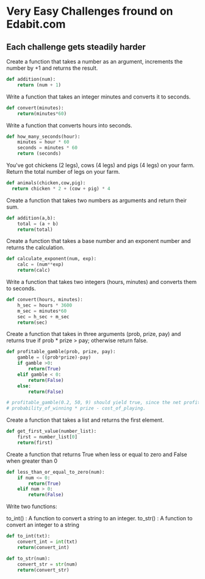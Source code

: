 # Very Easy Challenges fround on Edabit.com

## Each challenge gets steadily harder

Create a function that takes a number as an argument, increments the number by +1 and returns the result.
```python
def addition(num):
	return (num + 1)
```

Write a function that takes an integer minutes and converts it to seconds.
```python
def convert(minutes):
	return(minutes*60)
```

Write a function that converts hours into seconds.
```python
def how_many_seconds(hour):
	minutes = hour * 60
	seconds = minutes * 60
	return (seconds)
```

You've got chickens (2 legs), cows (4 legs) and pigs (4 legs) on your farm. Return the total number of legs on your farm.
```python
def animals(chicken,cow,pig):
  return chicken * 2 + (cow + pig) * 4
```

Create a function that takes two numbers as arguments and return their sum.
```python
def addition(a,b):
	total = (a + b)
	return(total)
```

Create a function that takes a base number and an exponent number and returns the calculation.
```python
def calculate_exponent(num, exp):
	calc = (num**exp)
	return(calc)
```

Write a function that takes two integers (hours, minutes) and converts them to seconds.
```python
def convert(hours, minutes):
	h_sec = hours * 3600
	m_sec = minutes*60
	sec = h_sec + m_sec
	return(sec)
```

Create a function that takes in three arguments (prob, prize, pay) and returns true if prob * prize > pay; otherwise return false.
```python
def profitable_gamble(prob, prize, pay):
	gamble = ((prob*prize)-pay)
	if gamble >0:
		return(True)
	elif gamble < 0:
		return(False)
	else:
		return(False)

# profitable_gamble(0.2, 50, 9) should yield true, since the net profit is 1 (0.2 * 50 - 9), and 1 > 0.
# probability_of_winning * prize - cost_of_playing.
```

Create a function that takes a list and returns the first element.
```python
def get_first_value(number_list):
	first = number_list[0]
	return(first)
```

Create a function that returns True when less or equal to zero and False when greater than 0
```python
def less_than_or_equal_to_zero(num):
	if num <= 0:
		return(True)
	elif num > 0:
		return(False)
```

Write two functions:

to_int() : A function to convert a string to an integer.
to_str() : A function to convert an integer to a string

```python
def to_int(txt):
	convert_int = int(txt)
	return(convert_int)

def to_str(num):
	convert_str = str(num)
	return(convert_str)
```

